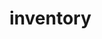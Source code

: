 <!-- generated by markdown-notes-tree -->

# inventory

<!-- optional markdown-notes-tree directory description starts here -->

<!-- optional markdown-notes-tree directory description ends here -->


